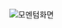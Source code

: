 ![모멘텀화면](https://github.com/jinaaaaaaaaaaaaa/12th-JS-MOMENTUM/assets/164317584/fd39d6a1-799f-4a33-854b-ed488a4135be)
